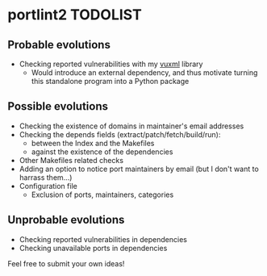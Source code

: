# portlint2 TODOLIST

## Probable evolutions
* Checking reported vulnerabilities with my [vuxml](https://github.com/HubTou/vuxml) library
  * Would introduce an external dependency, and thus motivate turning this standalone program
    into a Python package

## Possible evolutions
* Checking the existence of domains in maintainer's email addresses
* Checking the depends fields (extract/patch/fetch/build/run):
  * between the Index and the Makefiles
  * against the existence of the dependencies
* Other Makefiles related checks
* Adding an option to notice port maintainers by email (but I don't want to harrass them...)
* Configuration file
  * Exclusion of ports, maintainers, categories

## Unprobable evolutions
* Checking reported vulnerabilities in dependencies
* Checking unavailable ports in dependencies

Feel free to submit your own ideas!
